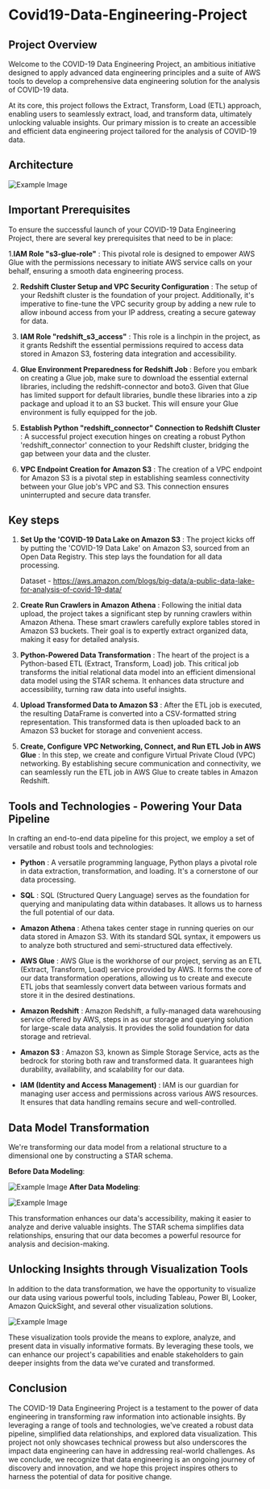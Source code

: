 # Covid19-Data-Engineering-Project
## Project Overview

Welcome to the COVID-19 Data Engineering Project, an ambitious initiative designed to apply advanced data engineering principles and a suite of AWS tools to develop a comprehensive data engineering solution for the analysis of COVID-19 data.

At its core, this project follows the Extract, Transform, Load (ETL) approach, enabling users to seamlessly extract, load, and transform data, ultimately unlocking valuable insights. Our primary mission is to create an accessible and efficient data engineering project tailored for the analysis of COVID-19 data.

## Architecture
![Example Image]()

## Important Prerequisites
To ensure the successful launch of your COVID-19 Data Engineering Project, there are several key prerequisites that need to be in place:

1.**IAM Role "s3-glue-role"** : This pivotal role is designed to empower AWS Glue with the permissions necessary to initiate AWS service calls on your behalf, ensuring a smooth data engineering process.

2. **Redshift Cluster Setup and VPC Security Configuration** : The setup of your Redshift cluster is the foundation of your project. Additionally, it's imperative to fine-tune the VPC security group by adding a new rule to allow inbound access from your IP address, creating a secure gateway for data.

3. **IAM Role "redshift_s3_access"** : This role is a linchpin in the project, as it grants Redshift the essential permissions required to access data stored in Amazon S3, fostering data integration and accessibility.

4. **Glue Environment Preparedness for Redshift Job** : Before you embark on creating a Glue job, make sure to download the essential external libraries, including the redshift-connector and boto3. Given that Glue has limited support for default libraries, bundle these libraries into a zip package and upload it to an S3 bucket. This will ensure your Glue environment is fully equipped for the job.

5. **Establish Python "redshift_connector" Connection to Redshift Cluster** : A successful project execution hinges on creating a robust Python 'redshift_connector' connection to your Redshift cluster, bridging the gap between your data and the cluster.

6. **VPC Endpoint Creation for Amazon S3** : The creation of a VPC endpoint for Amazon S3 is a pivotal step in establishing seamless connectivity between your Glue job's VPC and S3. This connection ensures uninterrupted and secure data transfer.

## Key steps

1. **Set Up the 'COVID-19 Data Lake on Amazon S3** : The project kicks off by putting the 'COVID-19 Data Lake' on Amazon S3, sourced from an Open Data Registry. This step lays the foundation for all data processing.
   
   Dataset - https://aws.amazon.com/blogs/big-data/a-public-data-lake-for-analysis-of-covid-19-data/

2. **Create Run Crawlers in Amazon Athena** : Following the initial data upload, the project takes a significant step by running crawlers within Amazon Athena. These smart crawlers carefully explore tables stored in Amazon S3 buckets. Their goal is to expertly extract organized data, making it easy for detailed analysis.
3. **Python-Powered Data Transformation** : The heart of the project is a Python-based ETL (Extract, Transform, Load) job. This critical job transforms the initial relational data model into an efficient dimensional data model using the STAR schema. It enhances data structure and accessibility, turning raw data into useful insights.
4. **Upload Transformed Data to Amazon S3** : After the ETL job is executed, the resulting DataFrame is converted into a CSV-formatted string representation. This transformed data is then uploaded back to an Amazon S3 bucket for storage and convenient access.
5. **Create, Configure VPC Networking, Connect, and Run ETL Job in AWS Glue** : In this step, we create and configure Virtual Private Cloud (VPC) networking. By establishing secure communication and connectivity, we can seamlessly run the ETL job in AWS Glue to create tables in Amazon Redshift.

## Tools and Technologies - Powering Your Data Pipeline

In crafting an end-to-end data pipeline for this project, we employ a set of versatile and robust tools and technologies:

- **Python** : A versatile programming language, Python plays a pivotal role in data extraction, transformation, and loading. It's a cornerstone of our data processing.

- **SQL** : SQL (Structured Query Language) serves as the foundation for querying and manipulating data within databases. It allows us to harness the full potential of our data.

- **Amazon Athena** : Athena takes center stage in running queries on our data stored in Amazon S3. With its standard SQL syntax, it empowers us to analyze both structured and semi-structured data effectively.

- **AWS Glue** : AWS Glue is the workhorse of our project, serving as an ETL (Extract, Transform, Load) service provided by AWS. It forms the core of our data transformation operations, allowing us to create and execute ETL jobs that seamlessly convert data between various formats and store it in the desired destinations.

- **Amazon Redshift** : Amazon Redshift, a fully-managed data warehousing service offered by AWS, steps in as our storage and querying solution for large-scale data analysis. It provides the solid foundation for data storage and retrieval.

- **Amazon S3** : Amazon S3, known as Simple Storage Service, acts as the bedrock for storing both raw and transformed data. It guarantees high durability, availability, and scalability for our data.

- **IAM (Identity and Access Management)** : IAM is our guardian for managing user access and permissions across various AWS resources. It ensures that data handling remains secure and well-controlled.

## Data Model Transformation

We're transforming our data model from a relational structure to a dimensional one by constructing a STAR schema.

**Before Data Modeling**:

![Example Image]()
**After Data Modeling**:

![Example Image]()

This transformation enhances our data's accessibility, making it easier to analyze and derive valuable insights. The STAR schema simplifies data relationships, ensuring that our data becomes a powerful resource for analysis and decision-making.

## Unlocking Insights through Visualization Tools

In addition to the data transformation, we have the opportunity to visualize our data using various powerful tools, including Tableau, Power BI, Looker, Amazon QuickSight, and several other visualization solutions.

![Example Image]()

These visualization tools provide the means to explore, analyze, and present data in visually informative formats. By leveraging these tools, we can enhance our project's capabilities and enable stakeholders to gain deeper insights from the data we've curated and transformed.

## Conclusion
The COVID-19 Data Engineering Project is a testament to the power of data engineering in transforming raw information into actionable insights. By leveraging a range of tools and technologies, we've created a robust data pipeline, simplified data relationships, and explored data visualization. This project not only showcases technical prowess but also underscores the impact data engineering can have in addressing real-world challenges. As we conclude, we recognize that data engineering is an ongoing journey of discovery and innovation, and we hope this project inspires others to harness the potential of data for positive change.



